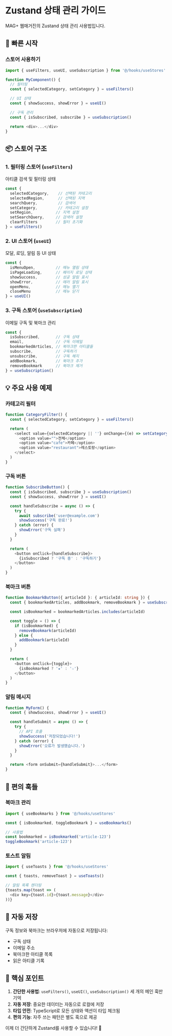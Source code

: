 # Zustand 상태 관리 가이드

MAG+ 웹매거진의 Zustand 상태 관리 사용법입니다.

## 🚀 빠른 시작

### 스토어 사용하기

```typescript
import { useFilters, useUI, useSubscription } from '@/hooks/useStores'

function MyComponent() {
  // 필터링
  const { selectedCategory, setCategory } = useFilters()

  // UI 상태
  const { showSuccess, showError } = useUI()

  // 구독 관리
  const { isSubscribed, subscribe } = useSubscription()

  return <div>...</div>
}
```

## 📦 스토어 구조

### 1. 필터링 스토어 (`useFilters`)

아티클 검색 및 필터링 상태

```typescript
const {
  selectedCategory,    // 선택된 카테고리
  selectedRegion,      // 선택된 지역
  searchQuery,         // 검색어
  setCategory,         // 카테고리 설정
  setRegion,          // 지역 설정
  setSearchQuery,     // 검색어 설정
  clearFilters        // 필터 초기화
} = useFilters()
```

### 2. UI 스토어 (`useUI`)

모달, 로딩, 알림 등 UI 상태

```typescript
const {
  isMenuOpen,         // 메뉴 열림 상태
  isPageLoading,      // 페이지 로딩 상태
  showSuccess,        // 성공 알림 표시
  showError,          // 에러 알림 표시
  openMenu,           // 메뉴 열기
  closeMenu           // 메뉴 닫기
} = useUI()
```

### 3. 구독 스토어 (`useSubscription`)

이메일 구독 및 북마크 관리

```typescript
const {
  isSubscribed,       // 구독 상태
  email,              // 구독 이메일
  bookmarkedArticles, // 북마크한 아티클들
  subscribe,          // 구독하기
  unsubscribe,        // 구독 해지
  addBookmark,        // 북마크 추가
  removeBookmark      // 북마크 제거
} = useSubscription()
```

## 💡 주요 사용 예제

### 카테고리 필터

```typescript
function CategoryFilter() {
  const { selectedCategory, setCategory } = useFilters()

  return (
    <select value={selectedCategory || ''} onChange={(e) => setCategory(e.target.value)}>
      <option value="">전체</option>
      <option value="cafe">카페</option>
      <option value="restaurant">레스토랑</option>
    </select>
  )
}
```

### 구독 버튼

```typescript
function SubscribeButton() {
  const { isSubscribed, subscribe } = useSubscription()
  const { showSuccess, showError } = useUI()

  const handleSubscribe = async () => {
    try {
      await subscribe('user@example.com')
      showSuccess('구독 완료!')
    } catch (error) {
      showError('구독 실패')
    }
  }

  return (
    <button onClick={handleSubscribe}>
      {isSubscribed ? '구독 중' : '구독하기'}
    </button>
  )
}
```

### 북마크 버튼

```typescript
function BookmarkButton({ articleId }: { articleId: string }) {
  const { bookmarkedArticles, addBookmark, removeBookmark } = useSubscription()

  const isBookmarked = bookmarkedArticles.includes(articleId)

  const toggle = () => {
    if (isBookmarked) {
      removeBookmark(articleId)
    } else {
      addBookmark(articleId)
    }
  }

  return (
    <button onClick={toggle}>
      {isBookmarked ? '★' : '☆'}
    </button>
  )
}
```

### 알림 메시지

```typescript
function MyForm() {
  const { showSuccess, showError } = useUI()

  const handleSubmit = async () => {
    try {
      // API 호출
      showSuccess('저장되었습니다!')
    } catch (error) {
      showError('오류가 발생했습니다.')
    }
  }

  return <form onSubmit={handleSubmit}>...</form>
}
```

## 🔧 편의 훅들

### 북마크 관리

```typescript
import { useBookmarks } from '@/hooks/useStores'

const { isBookmarked, toggleBookmark } = useBookmarks()

// 사용법
const bookmarked = isBookmarked('article-123')
toggleBookmark('article-123')
```

### 토스트 알림

```typescript
import { useToasts } from '@/hooks/useStores'

const { toasts, removeToast } = useToasts()

// 알림 목록 렌더링
{toasts.map(toast => (
  <div key={toast.id}>{toast.message}</div>
))}
```

## 💾 자동 저장

구독 정보와 북마크는 브라우저에 자동으로 저장됩니다:

- 구독 상태
- 이메일 주소
- 북마크한 아티클 목록
- 읽은 아티클 기록

## 🎯 핵심 포인트

1. **간단한 사용법**: `useFilters()`, `useUI()`, `useSubscription()` 세 개의 메인 훅만 기억
2. **자동 저장**: 중요한 데이터는 자동으로 로컬에 저장
3. **타입 안전**: TypeScript로 모든 상태와 액션이 타입 체크됨
4. **편의 기능**: 자주 쓰는 패턴은 별도 훅으로 제공

이제 더 간단하게 Zustand를 사용할 수 있습니다! 🎉

